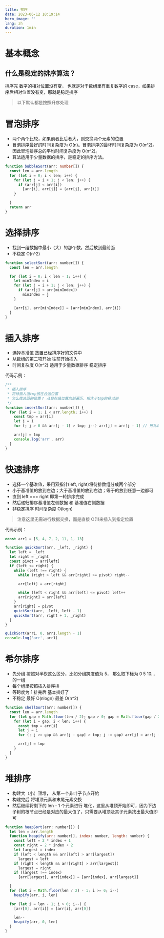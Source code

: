 ```yaml
---
title: 排序
date: 2023-06-12 10:19:14
hero_image: ''
lang: zh
duration: 1min
---
```


# 基本概念

## 什么是稳定的排序算法？

排序完 数字的相对位置没有变， 也就是对于数组里有重复数字的 case，如果排序后相对位置没有变，那就是稳定排序

> 以下默认都是按照升序处理

# 冒泡排序

- 两个两个比较，如果前者比后者大，则交换两个元素的位置
- 冒泡排序最好的时间复杂度为 O(n)。冒泡排序的最坏时间复杂度为 O(n^2)。因此冒泡排序总的平均时间复杂度为 O(n^2)。
- 算法适用于少量数据的排序，是稳定的排序方法。

```ts
function bubbleSort(arr: number[]) {
  const len = arr.length
  for (let i = 0; i < len; i++) {
    for (let j = i + 1; j < len; j++) {
      if (arr[j] < arr[i])
        [arr[i], arr[j]] = [arr[j], arr[i]]
    }

  }
  return arr
}
```

# 选择排序

- 找到一组数据中最小（大）的那个数，然后放到最前面
- 不稳定 O(n^2)

```js
function selectSort(arr: number[]) {
  const len = arr.length

  for (let i = 0; i < len - 1; i++) {
    let minIndex = i
    for (let j = i + 1; j < len; j++) {
      if (arr[j] < arr[minIndex])
        minIndex = j
    }

    [arr[i], arr[minIndex]] = [arr[minIndex], arr[i]]
  }
}
```

# 插入排序

- 选择基准值 放置已经排序好的文件中
- 从数组的第二项开始 往前开始插入
- 时间复杂度 O(n^2) 适用于少量数据排序 稳定排序

代码示例：

```js
/**
 * 插入排序
 * 将待插入值tmp放在合适位置
 * 怎么找合适的位置？ 从目标值位置向前遍历，把大于tmp的移动到
 */
function insertSort(arr: number[]) {
  for (let i = 1; i < arr.length; i++) {
    const tmp = arr[i]
    let j = i
    for (; j > 0 && arr[j - 1] > tmp; j--) arr[j] = arr[j - 1] // 把比目标值的元素右移动

    arr[j] = tmp
    console.log('arr', arr)
  }
}
```

# 快速排序

- 选择一个基准值，采用双指针(left, right)将待排数组分成两个部分
- 小于基准值的放到左边；大于基准值的放到右边；等于的放到任意一边都可
- 直到 left === right 即第一轮排序完成
- 然后递归排序基准值左侧数据 和 基准值右侧数据
- 非稳定排序 时间复杂度 O(logn)

> 注意这里无需进行数据交换，而是直接 O(1)来插入到指定位置

代码示例：

```js
const arr1 = [5, 4, 7, 2, 11, 1, 13]

function quickSort(arr, _left, _right) {
  let left = _left
  let right = _right
  const pivot = arr[left]
  if (left <= right) {
    while (left !== right) {
      while (right > left && arr[right] >= pivot) right--

      arr[left] = arr[right]

      while (left < right && arr[left] <= pivot) left++
      arr[right] = arr[left]
    }
    arr[right] = pivot
    quickSort(arr, _left, left - 1)
    quickSort(arr, right + 1, _right)
  }
}

quickSort(arr1, 0, arr1.length - 1)
console.log('arr', arr1)
```

# 希尔排序

- 先分组 按照对半砍这么区分，比如分组跨度值为 5， 那么取下标为 0 5 10...的一组
- 每个组里按照插入排序排
- 等跨度为 1 排完后 基本排好了
- 不稳定 最好 O(nlogn) 最差 O(n^2)

```js
function shellSort(arr: number[]) {
  const len = arr.length
  for (let gap = Math.floor(len / 2); gap > 0; gap = Math.floor(gap / 2)) {
    for (let i = gap; i < len; i++) {
      const tmp = arr[i]
      let j = i
      for (; j >= gap && arr[j - gap] > tmp; j -= gap) arr[j] = arr[j - gap]

      arr[j] = tmp
    }
  }
}
```

# 堆排序

- 构建大（小）顶堆， 从第一个非叶子节点开始
- 构建完后 将堆顶元素和末尾元素交换
- 然后继续将剩下的 len - 1 个元素进行 堆化，这里从堆顶开始即可，因为下边子树的根节点已经是对应的最大值了，只需要从堆顶及其子元素找出最大值即可

```js
function heapSort(arr: number[]) {
  let len = arr.length
  function heapify(arr: number[], index: number, length: number) {
    const left = 2 * index + 1
    const right = 2 * index + 2
    let largest = index
    if (left < length && arr[left] > arr[largest])
      largest = left
    if (right < length && arr[right] > arr[largest])
      largest = right
    if (largest !== index)
      [arr[largest], arr[index]] = [arr[index], arr[largest]]

  }
  for (let i = Math.floor(len / 2) - 1; i >= 0; i--)
    heapify(arr, i, len)

  for (let i = len - 1; i > 0; i--) {
    [arr[0], arr[i]] = [arr[i], arr[0]]

    len--
    heapify(arr, 0, len)
  }
}
```

